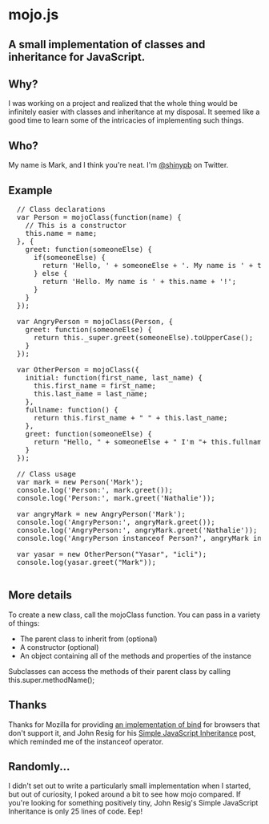 mojo.js
==
A small implementation of classes and inheritance for JavaScript.
--

Why?
--
I was working on a project and realized that the whole thing would be infinitely easier with classes and inheritance at my disposal. It seemed like a good time to learn some of the intricacies of implementing such things.

Who?
--
My name is Mark, and I think you're neat. I'm [@shinypb](http://twitter.com/shinypb) on Twitter.

Example
--
<pre>
  // Class declarations
  var Person = mojoClass(function(name) {
    // This is a constructor
    this.name = name;
  }, {
    greet: function(someoneElse) {
      if(someoneElse) {
        return 'Hello, ' + someoneElse + '. My name is ' + this.name + '!';
      } else {
        return 'Hello. My name is ' + this.name + '!';
      }
    }
  });

  var AngryPerson = mojoClass(Person, {
    greet: function(someoneElse) {
      return this._super.greet(someoneElse).toUpperCase();
    }
  });

  var OtherPerson = mojoClass({
    initial: function(first_name, last_name) {
      this.first_name = first_name;
      this.last_name = last_name;
    }, 
    fullname: function() {
      return this.first_name + " " + this.last_name; 
    },
    greet: function(someoneElse) {
      return "Hello, " + someoneElse + " I'm "+ this.fullname() +"!";
    }
  });
  
  // Class usage
  var mark = new Person('Mark');
  console.log('Person:', mark.greet());
  console.log('Person:', mark.greet('Nathalie'));

  var angryMark = new AngryPerson('Mark');
  console.log('AngryPerson:', angryMark.greet());
  console.log('AngryPerson:', angryMark.greet('Nathalie'));
  console.log('AngryPerson instanceof Person?', angryMark instanceof Person);

  var yasar = new OtherPerson("Yasar", "icli");
  console.log(yasar.greet("Mark"));

</pre>

More details
--
To create a new class, call the mojoClass function. You can pass in a variety of things:

* The parent class to inherit from (optional)
* A constructor (optional)
* An object containing all of the methods and properties of the instance

Subclasses can access the methods of their parent class by calling this.super.methodName();

Thanks
--
Thanks for Mozilla for providing [an implementation of bind](https://developer.mozilla.org/en/JavaScript/Reference/Global_Objects/Function/bind) for browsers that don't support it, and John Resig for his [Simple JavaScript Inheritance](http://ejohn.org/blog/simple-javascript-inheritance/) post, which reminded me of the instanceof operator.

Randomly...
--
I didn't set out to write a particularly small implementation when I started, but out of curiosity, I poked around a bit to see how mojo compared. If you're looking for something positively tiny, John Resig's Simple JavaScript Inheritance is only 25 lines of code. Eep!
